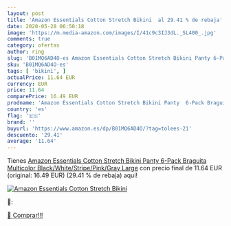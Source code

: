 ```yaml
---
layout: post
title: 'Amazon Essentials Cotton Stretch Bikini  al 29.41 % de rebaja'
date: 2020-05-28 06:50:18
image: 'https://m.media-amazon.com/images/I/41c9c3IJ3dL._SL400_.jpg'
comments: true
category: ofertas
author: ring
slug: 'B01MQ6AD4O-es Amazon Essentials Cotton Stretch Bikini Panty 6-Pack...'
sku: 'B01MQ6AD4O-es'
tags: [ 'bikini', ]
actualPrice: 11.64 EUR
currency: EUR
price: 11.64
comparePrice: 16.49 EUR
prodname: 'Amazon Essentials Cotton Stretch Bikini Panty  6-Pack Braguita  Multicolor  Black/White/Stripe/Pink/Gray   Large'
country: 'es'
flag: '🇪🇸'
brand: ''
buyurl: 'https://www.amazon.es/dp/B01MQ6AD4O/?tag=tolees-21'
descuento: '29.41'
average: '11.64'
---
```


Tienes [Amazon Essentials Cotton Stretch Bikini Panty  6-Pack Braguita  Multicolor  Black/White/Stripe/Pink/Gray   Large](https://www.amazon.es/dp/B01MQ6AD4O/?tag=tolees-21) con precio final de  11.64 EUR (original: 16.49 EUR) (29.41 %  de rebaja) aqui!

[![Amazon Essentials Cotton Stretch Bikini ](https://m.media-amazon.com/images/I/41c9c3IJ3dL._SL400_.jpg)](https://www.amazon.es/dp/B01MQ6AD4O/?tag=tolees-21)

🔎:


[🛒 Comprar!!!](https://www.amazon.es/dp/B01MQ6AD4O/?tag=tolees-21)
